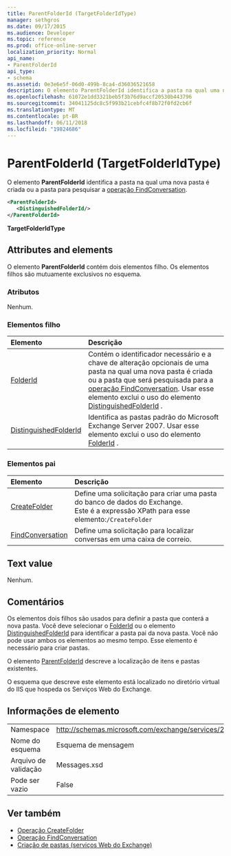 ```yaml
---
title: ParentFolderId (TargetFolderIdType)
manager: sethgros
ms.date: 09/17/2015
ms.audience: Developer
ms.topic: reference
ms.prod: office-online-server
localization_priority: Normal
api_name:
- ParentFolderId
api_type:
- schema
ms.assetid: 0e3e6e5f-06d0-499b-8ca4-d36036521658
description: O elemento ParentFolderId identifica a pasta na qual uma nova pasta é criada ou a pasta para pesquisar a operação FindConversation.
ms.openlocfilehash: 61072e1dd3321beb5f3b76d9accf20530b443796
ms.sourcegitcommit: 34041125dc8c5f993b21cebfc4f8b72f0fd2cb6f
ms.translationtype: MT
ms.contentlocale: pt-BR
ms.lasthandoff: 06/11/2018
ms.locfileid: "19824686"
---
```

# <a name="parentfolderid-targetfolderidtype"></a>ParentFolderId (TargetFolderIdType)

O elemento **ParentFolderId** identifica a pasta na qual uma nova pasta é criada ou a pasta para pesquisar a [operação FindConversation](findconversation-operation.md).
  
```xml
<ParentFolderId>
   <DistinguishedFolderId/>
</ParentFolderId>
```

**TargetFolderIdType**

## <a name="attributes-and-elements"></a>Attributes and elements

O elemento **ParentFolderId** contém dois elementos filho. Os elementos filhos são mutuamente exclusivos no esquema. 
  
### <a name="attributes"></a>Atributos

Nenhum.
  
### <a name="child-elements"></a>Elementos filho

|**Elemento**|**Descrição**|
|:-----|:-----|
|[FolderId](folderid.md) <br/> |Contém o identificador necessário e a chave de alteração opcionais de uma pasta na qual uma nova pasta é criada ou a pasta que será pesquisada para a [operação FindConversation](findconversation-operation.md). Usar esse elemento exclui o uso do elemento [DistinguishedFolderId](distinguishedfolderid.md) .  <br/> |
|[DistinguishedFolderId](distinguishedfolderid.md) <br/> |Identifica as pastas padrão do Microsoft Exchange Server 2007. Usar esse elemento exclui o uso do elemento [FolderId](folderid.md) .  <br/> |
   
### <a name="parent-elements"></a>Elementos pai

|**Elemento**|**Descrição**|
|:-----|:-----|
|[CreateFolder](createfolder.md) <br/> |Define uma solicitação para criar uma pasta do banco de dados do Exchange.  <br/> Este é a expressão XPath para esse elemento:`/CreateFolder` <br/> |
|[FindConversation](findconversation.md) <br/> |Define uma solicitação para localizar conversas em uma caixa de correio.  <br/> |
   
## <a name="text-value"></a>Text value

Nenhum.
  
## <a name="remarks"></a>Comentários

Os elementos dois filhos são usados para definir a pasta que conterá a nova pasta. Você deve selecionar o [FolderId](folderid.md) ou o elemento [DistinguishedFolderId](distinguishedfolderid.md) para identificar a pasta pai da nova pasta. Você não pode usar ambos os elementos ao mesmo tempo. Esse elemento é necessário para criar pastas. 
  
O elemento [ParentFolderId](parentfolderid.md) descreve a localização de itens e pastas existentes. 
  
O esquema que descreve este elemento está localizado no diretório virtual do IIS que hospeda os Serviços Web do Exchange.
  
## <a name="element-information"></a>Informações de elemento

|||
|:-----|:-----|
|Namespace  <br/> |http://schemas.microsoft.com/exchange/services/2006/messages  <br/> |
|Nome do esquema  <br/> |Esquema de mensagem  <br/> |
|Arquivo de validação  <br/> |Messages.xsd  <br/> |
|Pode ser vazio  <br/> |False  <br/> |
   
## <a name="see-also"></a>Ver também

- [Operação CreateFolder](createfolder-operation.md)
- [Operação FindConversation](findconversation-operation.md)
- [Criação de pastas (serviços Web do Exchange)](http://msdn.microsoft.com/library/3b15b0ec-8691-45ed-9a24-a91ff732d6cf%28Office.15%29.aspx)

